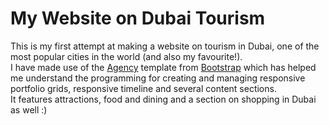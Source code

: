 # My Website on Dubai Tourism

This is my first attempt at making a website on tourism in Dubai, one of the most popular cities in the world (and also my favourite!). <br>
I have made use of the [Agency](http://startbootstrap.com/template-overviews/agency/) template from [Bootstrap](http://getbootstrap.com/) which has helped me understand the programming for creating and managing responsive portfolio grids, responsive timeline and several content sections.<br>
It features attractions, food and dining and a section on shopping in Dubai as well :)

